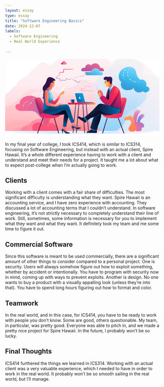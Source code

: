 ```yaml
---
layout: essay
type: essay
title: "Software Engineering Basics"
date: 2024-12-07
labels:
  - Software Engineering
  - Real World Experience

---
```


<img class="img-fluid" src="../img/client.jpg">

In my final year of college, I took ICS414, which is similar to ICS314, focusing on Software Engineering, but instead with an actual client, Spire Hawaii. It’s a whole different experience having to work with a client and understand and meet their needs for a project. It taught me a lot about what to expect post-college when I’m actually going to work.

## Clients

Working with a client comes with a fair share of difficulties. The most significant difficulty is understanding what they want. Spire Hawaii is an accounting service, and I have zero experience with accounting. They discussed a lot of accounting terms that I couldn’t understand. In software engineering, it’s not strictly necessary to completely understand their line of work. Still, sometimes, some information is necessary for you to implement what they want and what they want. It definitely took my team and me some time to figure it out.

## Commercial Software

Since this software is meant to be used commercially, there are a significant amount of other things to consider compared to a personal project. One is security. Users will always somehow figure out how to exploit something, whether by accident or intentionally. You have to program with security now in mind, coming up with ways to prevent exploits. Another is design. No one wants to buy a product with a visually appalling look (unless they’re into that). You have to spend long hours figuring out how to format and color.

## Teamwork

In the real world, and in this case, for ICS414, you have to be ready to work with people you don’t know. Some are good, others questionable. My team, in particular, was pretty good. Everyone was able to pitch in, and we made a pretty nice project for Spire Hawaii. In the future, I probably won’t be so lucky.

## Final Thoughts

ICS414 furthered the things we learned in ICS314. Working with an actual client was a very valuable experience, which I needed to have in order to work in the real world. It probably won’t be so smooth sailing in the real world, but I’ll manage.
